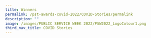 ```yaml
---
title: Winners
permalink: /pst-awards-covid-2022/COVID-Stories/permalink
description: ""
image: /images/PUBLIC SERVICE WEEK 2022/PSW2022_LogoColour1.png
third_nav_title: COVID Stories
---
```

